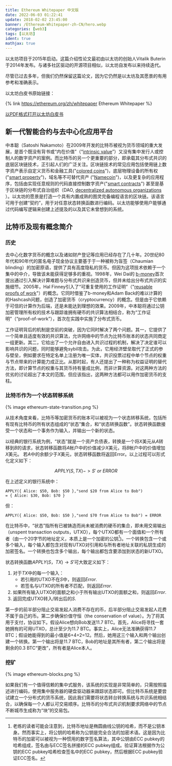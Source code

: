 ```yaml
---
title: Ethereum Whitepaper 中文版
date: 2022-06-03 01:22:41
update: 2018-02-02 23:45:00
banner: /Ethereum-Whitepaper-zh-CN/hero.webp
categories: [web3]
tags: [以太坊]
ident: true
mathjax: true
---
```




以太坊项目于2015年启动。这篇介绍性论文最初由以太坊的创始人Vitalik Buterin于2014年发布。与诸多社区驱动的开源项目相似，以太坊自发布以来持续迭代。

尽管已过去多年，但我们仍然保留这篇论文，因为它仍然是以太坊及其愿景的有用参考和准确表示。

<!-- more -->

以太坊白皮书原始链接：

{% link https://ethereum.org/zh/whitepaper Ethereum&nbsp;Whitepaper %}

[以PDF格式打开以太坊白皮书](https://ethereum.org/669c9e2e2027310b6b3cdce6e1c52962/Ethereum_Whitepaper_-_Buterin_2014.pdf)

## 新一代智能合约与去中心化应用平台

中本聪（Satoshi Nakamoto）在2009年开发的比特币被视为货币领域的重大发展，是首个既没有背书或“内在价值”（“[intrinsic value](https://bitcoinmagazine.com/business/op-ed-debunking-bitcoin-myths-the-intrinsic-value-fallacy)”）又没有集中发行人或控制人的数字资产的案例。而比特币的另一个更重要的部分，即承载其分布式共识的底层区块链技术，正引起人们的广泛关注。区块链技术的常见应用包括使用链上数字资产表示自定义货币和金融工具("[colored coins](https://docs.google.com/a/buterin.com/document/d/1AnkP_cVZTCMLIzw4DvsW6M8Q2JC0lIzrTLuoWu2z1BE/edit)")，底层物理设备的所有权("[smart property](https://en.bitcoin.it/wiki/Smart_Property)")，域名等不可替代资产 ("[Namecoin](http://namecoin.org/)")，以及更复杂的应用程序，包括由实现任意规则的代码直接控制数字资产("[smart contracts](http://www.fon.hum.uva.nl/rob/Courses/InformationInSpeech/CDROM/Literature/LOTwinterschool2006/szabo.best.vwh.net/idea.html)") 甚至是基于区块链的分布式自治组织（DAO, [decentralized autonomous organizations](http://bitcoinmagazine.com/7050/bootstrapping-a-decentralized-autonomous-corporation-part-i/) ）。以太坊的愿景是打造一个具有内置成熟的图灵完备编程语言的区块链。该语言可用于创建“契约”，用于对任意状态转换函数进行编码。以太坊能够使用户能够通过代码编写逻辑来创建上述提及的以及其它未曾想到的系统。

## 比特币及现有概念简介

### 历史

去中心化数字货币的概念以及诸如财产登记等应用已经存在了几十年。20世纪80年代和90年代的匿名电子现金协议主要基于于一种被称为盲签（Chaumian blinding）的加密原语，提供了具有高度隐私的货币。但因为这项技术依赖于一个集中的中介，导致该未能获得足够多的重视。1998年，Wei Dai的 [b-money](http://www.weidai.com/bmoney.txt)首次提出通过引入解决计算难题与分布式共识来创造货币，但并未给出分布式共识的实施细节。2005年，Hal Finney引入了“可重复使用的工作证明”（"[reusable proofs of work](https://nakamotoinstitute.org/finney/rpow/)"）的概念。它同时借鉴了b-money和Adam Back的难以计算的的Hashcash问题，创造了加密货币（cryptocurrency）的概念。但是由于它依赖于可信的计算作为后端，还是未能达到理想的效果。2009年，中本聪将通过公钥加密管理所有权的技术与跟踪谁拥有硬币的共识算法相结合，称为“工作证明”（“proof-of-work”），首次在实践中实施了分布式货币。

工作证明背后的机制是空前的突破，因为它同时解决了两个问题。其一，它提供了一个简单且适度有效的共识算法，允许网络中的节点为比特币账本的状态共同商定一组更新。其二，它给出了一个允许自由进入共识过程的机制，解决了决定谁可以影响共识的问题，同时能够避免sybil攻击。为此，它用经济壁垒取代了正式的参与壁垒，例如要求在特定名单上注册为唯一实体，共识投票过程中单个节点的权重与节点带来的计算能力成正比。从那时起，有人还提出了一种称为权益证明的替代方法，即计算节点的权重与其货币持有量成比例，而非计算资源。对这两种方法的优劣的讨论超出了本文的范围，但应该指出，这两种方法都可以用作加密货币的支柱。

### 比特币作为一个状态转移系统

{% image ethereum-state-transition.png %}

从技术角度来看，比特币等加密货币的账本可以被视为一个状态转移系统，包括所有现有比特币的所有状态组成的“状态”集合，和“状态转换函数”。状态转换函数接受一个状态和一个事务作为输入，并输出一个新的状态。

以经典的银行系统为例，“状态”就是一个资产负债表，转换是一个将$X$美元从$A$转移到$B$的请求，状态转移函数将$A$帐户中的价值减少$X$美元，将$B$帐户中的价值增加$X$美元。  若$A$中的余额少于$X$美元，状态转移函数将返回Error。以上过程可以形式化定义如下：

$$APPLY(S, TX) -> S'\ or \ ERROR$$

在上述定义的银行系统中：

```
APPLY({ Alice: $50, Bob: $50 },"send $20 from Alice to Bob") 
= { Alice: $30, Bob: $70 }
```

但：

```
APPLY({ Alice: $50, Bob: $50 },"send $70 from Alice to Bob") = ERROR
```

在比特币中，“状态”指所有已被铸造而尚未被消费的硬币的集合，即未用交易输出（unspent transaction outputs，UTXO），每个UTXO都有一个面值和一个所有者（由一个20字节的地址定义，本质上是一个加密的公钥[^fn1])。一个转换包含一个或多个输入，每个输入都包含对现有UTXO对引用和与所有者地址关联的私钥生成的加密签名。一个转换也包含多个输出，每个输出都包含要添加到状态的新UTXO。

状态转换函数$APPLY(S，TX)\to S'$可大致定义如下：

1. 对于$TX$中的每一个输入：
   - 若引用的UTXO不在$S$中，则返回$Error$.
   - 若签名与UTXO的所有者不匹配，则返回$Error$.
2. 如果所有输入UTXO的面额之和小于所有输出UTXO的面额之和，则返回$Error$.
3. 返回完成UTXO转入/转出后的$S$.

第一步的前半部分阻止交易发起人消费不存在的币，后半部分阻止交易发起人花费不属于自己的币。第二步确保价值守恒（the conservation of value）。为了将其用于支付，协议如下。假设Alice想向Bob发送11.7 BTC。首先，Alice将寻找一套她拥有的可用UTXO，总计至少为11.7 BTC。事实上，Alice无法准确获得11.7 BTC；假设她能得到的最小值是6+4+2=12。然后，她用这三个输入和两个输出创建一个转换。第一个输出将是11.7 BTC，Bob的地址是其所有者，第二个输出将是剩余的0.3 BTC“更改”，所有者是Alice本人。

### 挖矿

{% image ethereum-blocks.png %}

如果我们有一个值得信赖的集中式服务，该系统的实现是非常简单的，只需按照描述进行编码，使用集中服务器的硬盘驱动器来跟踪状态即可。但比特币系统是要尝试建立一个分布式的货币系统，因此我们需要将状态转台转换系统与共识系统相结合，以确保每一个人都认可交易顺序。比特币的分布式共识机制要求网络中的节点不断城市生成称为“块”的交易包。

[^fn1]:老练的读者可能会注意到，比特币地址是椭圆曲线公钥的哈希，而不是公钥本身。然而事实上，将公钥的哈希称为公钥是完全合法的加密术语。这是因为比特币的加密可以被视为一种惯用的数字签名算法，其中公钥由ECC pubkey的哈希组成，签名由与ECC签名拼接的ECC pubkey组成。验证算法根据作为公钥的ECC pubkey哈希检查签名中的ECC pubkey，然后根据ECC pubkey验证ECC签名。

